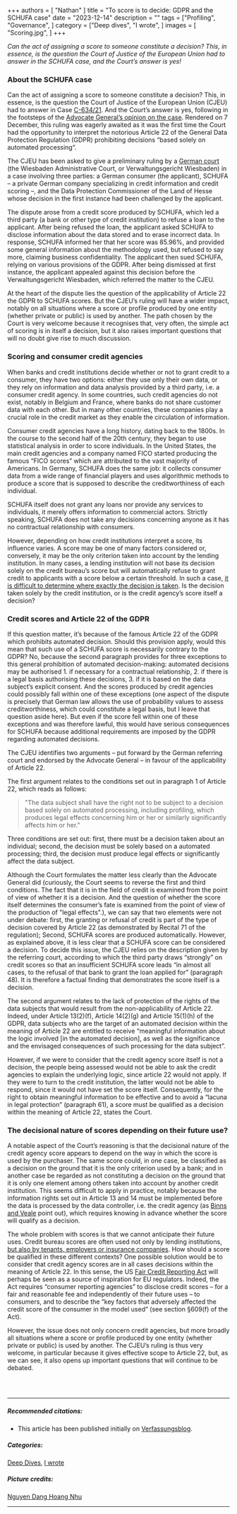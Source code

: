 +++
authors = [
    "Nathan"
]
title = "To score is to decide: GDPR and the SCHUFA case"
date = "2023-12-14"
description = ""
tags = ["Profiling", "Governance",
]
category = ["Deep dives", "I wrote", ]
images = [
    "Scoring.jpg",
]
+++

*Can the act of assigning a score to someone constitute a decision? This, in essence, is the question the Court of Justice of the European Union had to answer in the SCHUFA case, and the Court’s answer is yes!*

### About the SCHUFA case

Can the act of assigning a score to someone constitute a decision? This, in essence, is the question the Court of Justice of the European Union (CJEU) had to answer in Case [C-634/21](https://curia.europa.eu/juris/document/document.jsf?text=&docid=280426&pageIndex=0&doclang=EN&mode=req&dir=&occ=first&part=1&cid=909288). And the Court’s answer is yes, following in the footsteps of the [Advocate General’s opinion on the case](https://curia.europa.eu/juris/document/document.jsf;jsessionid=6134A8732D23389DA05F51200D703E2B?text=&docid=271343&pageIndex=0&doclang=EN&mode=req&dir=&occ=first&part=1&cid=1012892). Rendered on 7 December, this ruling was eagerly awaited as it was the first time the Court had the opportunity to interpret the notorious Article 22 of the General Data Protection Regulation (GDPR) prohibiting decisions “based solely on automated processing“.

The CJEU has been asked to give a preliminary ruling by a [German court](https://curia.europa.eu/juris/showPdf.jsf;jsessionid=6134A8732D23389DA05F51200D703E2B?text=&docid=250522&pageIndex=0&doclang=EN&mode=req&dir=&occ=first&part=1&cid=1012892) (the Wiesbaden Administrative Court, or Verwaltungsgericht Wiesbaden) in a case involving three parties: a German consumer (the applicant), SCHUFA – a private German company specializing in credit information and credit scoring –, and the Data Protection Commissioner of the Land of Hesse whose decision in the first instance had been challenged by the applicant.

The dispute arose from a credit score produced by SCHUFA, which led a third party (a bank or other type of credit institution) to refuse a loan to the applicant. After being refused the loan, the applicant asked SCHUFA to disclose information about the data stored and to erase incorrect data. In response, SCHUFA informed her that her score was 85.96%, and provided some general information about the methodology used, but refused to say more, claiming business confidentiality. The applicant then sued SCHUFA, relying on various provisions of the GDPR. After being dismissed at first instance, the applicant appealed against this decision before the Verwaltungsgericht Wiesbaden, which referred the matter to the CJEU.

At the heart of the dispute lies the question of the applicability of Article 22 the GDPR to SCHUFA scores. But the CJEU’s ruling will have a wider impact, notably on all situations where a score or profile produced by one entity (whether private or public) is used by another. The path chosen by the Court is very welcome because it recognises that, very often, the simple act of scoring is in itself a decision, but it also raises important questions that will no doubt give rise to much discussion.

### Scoring and consumer credit agencies

When banks and credit institutions decide whether or not to grant credit to a consumer, they have two options: either they use only their own data, or they rely on information and data analysis provided by a third party, i.e. a consumer credit agency. In some countries, such credit agencies do not exist, notably in Belgium and France, where banks do not share customer data with each other. But in many other countries, these companies play a crucial role in the credit market as they enable the circulation of information.

Consumer credit agencies have a long history, dating back to the 1800s. In the course to the second half of the 20th century, they began to use statistical analysis in order to score individuals. In the United States, the main credit agencies and a company named FICO started producing the famous “FICO scores” which are attributed to the vast majority of Americans. In Germany, SCHUFA does the same job: it collects consumer data from a wide range of financial players and uses algorithmic methods to produce a score that is supposed to describe the creditworthiness of each individual.

SCHUFA itself does not grant any loans nor provide any services to individuals, it merely offers information to commercial actors. Strictly speaking, SCHUFA does not take any decisions concerning anyone as it has no contractual relationship with consumers.

However, depending on how credit institutions interpret a score, its influence varies. A score may be one of many factors considered or, conversely, it may be the only criterion taken into account by the lending institution. In many cases, a lending institution will not base its decision solely on the credit bureau’s score but will automatically refuse to grant credit to applicants with a score below a certain threshold. In such a case, [it is difficult to determine where exactly the decision is taken](https://academic.oup.com/idpl/article/11/4/319/6403925). Is the decision taken solely by the credit institution, or is the credit agency’s score itself a decision?

### Credit scores and Article 22 of the GDPR

If this question matter, it’s because of the famous Article 22 of the GDPR which prohibits automated decision. Should this provision apply, would this mean that such use of a SCHUFA score is necessarily contrary to the GDPR? No, because the second paragraph provides for three exceptions to this general prohibition of automated decision-making: automated decisions may be authorised 1. if necessary for a contractual relationship, 2. if there is a legal basis authorising these decisions, 3. if it is based on the data subject’s explicit consent. And the scores produced by credit agencies could possibly fall within one of these exceptions (one aspect of the dispute is precisely that German law allows the use of probability values to assess creditworthiness, which could constitute a legal basis, but I leave that question aside here). But even if the score fell within one of these exceptions and was therefore lawful, this would have serious consequences for SCHUFA because additional requirements are imposed by the GDPR regarding automated decisions.

The CJEU identifies two arguments – put forward by the German referring court and endorsed by the Advocate General – in favour of the applicability of Article 22.

The first argument relates to the conditions set out in paragraph 1 of Article 22, which reads as follows:

> "The data subject shall have the right not to be subject to a decision based solely on automated processing, including profiling, which produces legal effects concerning him or her or similarly significantly affects him or her."

Three conditions are set out: first, there must be a decision taken about an individual; second, the decision must be solely based on a automated processing; third, the decision must produce legal effects or significantly affect the data subject.

Although the Court formulates the matter less clearly than the Advocate General did (curiously, the Court seems to reverse the first and third conditions. The fact that it is in the field of credit is examined from the point of view of whether it is a decision. And the question of whether the score itself determines the consumer’s fate is examined from the point of view of the production of "legal effects".), we can say that two elements were not under debate: first, the granting or refusal of credit is part of the type of decision covered by Article 22 (as demonstrated by Recital 71 of the regulation); Second, SCHUFA scores are produced automatically. However, as explained above, it is less clear that a SCHUFA score can be considered a decision. To decide this issue, the CJEU relies on the description given by the referring court, according to which the third party draws “strongly” on credit scores so that an insufficient SCHUFA score leads “in almost all cases, to the refusal of that bank to grant the loan applied for” (paragraph 48). It is therefore a factual finding that demonstrates the score itself is a decision.

The second argument relates to the lack of protection of the rights of the data subjects that would result from the non-applicability of Article 22. Indeed, under Article 13(2)(f), Article 14(2)(g) and Article 15(1)(h) of the GDPR, data subjects who are the target of an automated decision within the meaning of Article 22 are entitled to receive “meaningful information about the logic involved [in the automated decision], as well as the significance and the envisaged consequences of such processing for the data subject”.

However, if we were to consider that the credit agency score itself is not a decision, the people being assessed would not be able to ask the credit agencies to explain the underlying logic, since article 22 would not apply. If they were to turn to the credit institution, the latter would not be able to respond, since it would not have set the score itself. Consequently, for the right to obtain meaningful information to be effective and to avoid a “lacuna in legal protection” (paragraph 61), a score must be qualified as a decision within the meaning of Article 22, states the Court.

### The decisional nature of scores depending on their future use?

A notable aspect of the Court’s reasoning is that the decisional nature of the credit agency score appears to depend on the way in which the score is used by the purchaser. The same score could, in one case, be classified as a decision on the ground that it is the only criterion used by a bank; and in another case be regarded as not constituting a decision on the ground that it is only one element among others taken into account by another credit institution. This seems difficult to apply in practice, notably because the information rights set out in Article 13 and 14 must be implemented before the data is processed by the data controller, i.e. the credit agency (as [Binns and Veale](https://academic.oup.com/idpl/article/11/4/319/6403925) point out), which requires knowing in advance whether the score will qualify as a decision.

The whole problem with scores is that we cannot anticipate their future uses. Credit bureau scores are often used not only by lending institutions, [but also by tenants, employers or insurance companies](https://www.ssoar.info/ssoar/handle/document/51162). How should a score be qualified in these different contexts? One possible solution would be to consider that credit agency scores are in all cases decisions within the meaning of Article 22. In this sense, the US [Fair Credit Reporting Act](https://www.ftc.gov/legal-library/browse/statutes/fair-credit-reporting-act) will perhaps be seen as a source of inspiration for EU regulators. Indeed, the Act requires “consumer reporting agencies” to disclose credit scores – for a fair and reasonable fee and independently of their future uses – to consumers, and to describe the “key factors that adversely affected the credit score of the consumer in the model used” (see section §609(f) of the Act).

However, the issue does not only concern credit agencies, but more broadly all situations where a score or profile produced by one entity (whether private or public) is used by another. The CJEU’s ruling is thus very welcome, in particular because it gives effective scope to Article 22, but, as we can see, it also opens up important questions that will continue to be debated.


##### &nbsp; 
***
##### Recommended citations:
- This article has been published initially on [Verfassungsblog](https://verfassungsblog.de/).

##### Categories:
[Deep Dives](https://decodetech.eu/category/deep-dives/), [I wrote](https://decodetech.eu/category/i-wrote/)

##### Picture credits:
[Nguyen Dang Hoang Nhu](https://unsplash.com/fr/photos/stylo-a-clic-gris-et-blanc-sur-papier-dimprimante-blanc-cbEvoHbJnIE)
***

